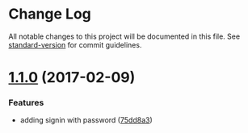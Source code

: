 # Change Log

All notable changes to this project will be documented in this file. See [standard-version](https://github.com/conventional-changelog/standard-version) for commit guidelines.

<a name="1.1.0"></a>
# [1.1.0](https://github.com/AndersDJohnson/firedux/compare/v1.0.0...v1.1.0) (2017-02-09)


### Features

* adding signin with password ([75dd8a3](https://github.com/AndersDJohnson/firedux/commit/75dd8a3))
